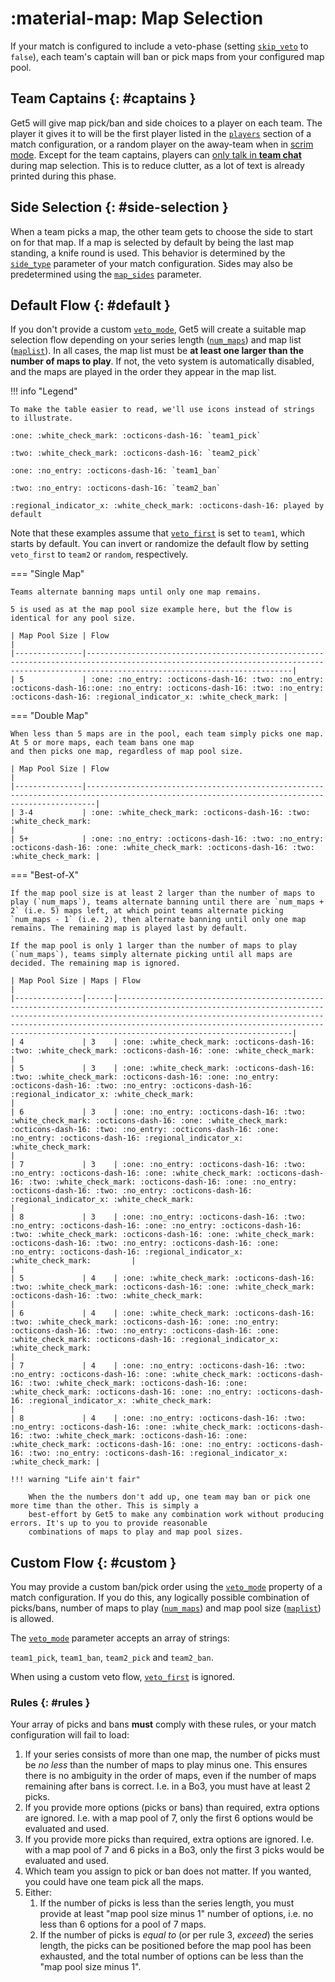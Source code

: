# :material-map: Map Selection

If your match is configured to include a veto-phase (setting [`skip_veto`](../match_schema#schema) to `false`), each
team's captain will ban or pick maps from your configured map pool.

## Team Captains {: #captains }

Get5 will give map pick/ban and side choices to a player on each team. The player it gives it to will be the first
player listed in the [`players`](../match_schema#schema) section of a match configuration, or a random player on the
away-team when in [scrim mode](../getting_started#scrims). Except for the team captains, players
can [only talk in **team chat**](../configuration#get5_mute_allchat_during_map_selection) during map selection. This is
to reduce clutter, as a lot of text is already printed during this phase.

## Side Selection {: #side-selection }

When a team picks a map, the other team gets to choose the side to start on for that map. If a map is selected
by default by being the last map standing, a knife round is used. This behavior is determined by
the [`side_type`](../match_schema#schema) parameter of your match configuration. Sides may also be predetermined using
the [`map_sides`](../match_schema#schema) parameter.

## Default Flow {: #default }

If you don't provide a custom [`veto_mode`](../match_schema#schema), Get5 will create a suitable map selection flow
depending on your series length ([`num_maps`](../match_schema#schema)) and map
list ([`maplist`](../match_schema#schema)). In all cases, the map list must be **at least one larger than the number of
maps to play**. If not, the veto system is automatically disabled, and the maps are played in the order they appear in
the map list.

!!! info "Legend"

    To make the table easier to read, we'll use icons instead of strings to illustrate.

    :one: :white_check_mark: :octicons-dash-16: `team1_pick`
   
    :two: :white_check_mark: :octicons-dash-16: `team2_pick`
   
    :one: :no_entry: :octicons-dash-16: `team1_ban`
   
    :two: :no_entry: :octicons-dash-16: `team2_ban`
   
    :regional_indicator_x: :white_check_mark: :octicons-dash-16: played by default

Note that these examples assume that [`veto_first`](../match_schema#schema) is set to `team1`, which starts by default.
You can invert or randomize the default flow by setting `veto_first` to `team2` or `random`, respectively.

=== "Single Map"

    Teams alternate banning maps until only one map remains.

    5 is used as at the map pool size example here, but the flow is identical for any pool size.

    | Map Pool Size | Flow                                                                                                                                                                                     |
    |---------------|------------------------------------------------------------------------------------------------------------------------------------------------------------------------------------------|
    | 5             | :one: :no_entry: :octicons-dash-16: :two: :no_entry: :octicons-dash-16::one: :no_entry: :octicons-dash-16: :two: :no_entry: :octicons-dash-16: :regional_indicator_x: :white_check_mark: |

=== "Double Map"

    When less than 5 maps are in the pool, each team simply picks one map. At 5 or more maps, each team bans one map
    and then picks one map, regardless of map pool size.
    
    | Map Pool Size | Flow                                                                                                                                         |
    |---------------|----------------------------------------------------------------------------------------------------------------------------------------------|
    | 3-4           | :one: :white_check_mark: :octicons-dash-16: :two: :white_check_mark:                                                                         |
    | 5+            | :one: :no_entry: :octicons-dash-16: :two: :no_entry: :octicons-dash-16: :one: :white_check_mark: :octicons-dash-16: :two: :white_check_mark: |

=== "Best-of-X"

    If the map pool size is at least 2 larger than the number of maps to play (`num_maps`), teams alternate banning until there are `num_maps + 2` (i.e. 5) maps left, at which point teams alternate picking `num_maps - 1` (i.e. 2), then alternate banning until only one map remains. The remaining map is played last by default.
    
    If the map pool is only 1 larger than the number of maps to play (`num_maps`), teams simply alternate picking until all maps are decided. The remaining map is ignored.
        
    | Map Pool Size | Maps | Flow                                                                                                                                                                                                                                                                                                                          |
    |---------------|------|-------------------------------------------------------------------------------------------------------------------------------------------------------------------------------------------------------------------------------------------------------------------------------------------------------------------------------|
    | 4             | 3    | :one: :white_check_mark: :octicons-dash-16: :two: :white_check_mark: :octicons-dash-16: :one: :white_check_mark:                                                                                                                                                                                                              |
    | 5             | 3    | :one: :white_check_mark: :octicons-dash-16: :two: :white_check_mark: :octicons-dash-16: :one: :no_entry: :octicons-dash-16: :two: :no_entry: :octicons-dash-16: :regional_indicator_x: :white_check_mark:                                                                                                                     |
    | 6             | 3    | :one: :no_entry: :octicons-dash-16: :two: :white_check_mark: :octicons-dash-16: :one: :white_check_mark: :octicons-dash-16: :two: :no_entry: :octicons-dash-16: :one: :no_entry: :octicons-dash-16: :regional_indicator_x: :white_check_mark:                                                                                 |
    | 7             | 3    | :one: :no_entry: :octicons-dash-16: :two: :no_entry: :octicons-dash-16: :one: :white_check_mark: :octicons-dash-16: :two: :white_check_mark: :octicons-dash-16: :one: :no_entry: :octicons-dash-16: :two: :no_entry: :octicons-dash-16: :regional_indicator_x: :white_check_mark:                                             |
    | 8             | 3    | :one: :no_entry: :octicons-dash-16: :two: :no_entry: :octicons-dash-16: :one: :no_entry: :octicons-dash-16: :two: :white_check_mark: :octicons-dash-16: :one: :white_check_mark: :octicons-dash-16: :two: :no_entry: :octicons-dash-16: :one: :no_entry: :octicons-dash-16: :regional_indicator_x: :white_check_mark:         |                                                                                                                                                                                                                                                                                                                               |
    | 5             | 4    | :one: :white_check_mark: :octicons-dash-16: :two: :white_check_mark: :octicons-dash-16: :one: :white_check_mark: :octicons-dash-16: :two: :white_check_mark:                                                                                                                                                                  |
    | 6             | 4    | :one: :white_check_mark: :octicons-dash-16: :two: :white_check_mark: :octicons-dash-16: :one: :no_entry: :octicons-dash-16: :two: :no_entry: :octicons-dash-16: :one: :white_check_mark: :octicons-dash-16: :regional_indicator_x: :white_check_mark:                                                                         |
    | 7             | 4    | :one: :no_entry: :octicons-dash-16: :two: :no_entry: :octicons-dash-16: :one: :white_check_mark: :octicons-dash-16: :two: :white_check_mark: :octicons-dash-16: :one: :white_check_mark: :octicons-dash-16: :one: :no_entry: :octicons-dash-16: :regional_indicator_x: :white_check_mark:                                     |
    | 8             | 4    | :one: :no_entry: :octicons-dash-16: :two: :no_entry: :octicons-dash-16: :one: :white_check_mark: :octicons-dash-16: :two: :white_check_mark: :octicons-dash-16: :one: :white_check_mark: :octicons-dash-16: :one: :no_entry: :octicons-dash-16: :two: :no_entry: :octicons-dash-16: :regional_indicator_x: :white_check_mark: |

    !!! warning "Life ain't fair"

        When the the numbers don't add up, one team may ban or pick one more time than the other. This is simply a
        best-effort by Get5 to make any combination work without producing errors. It's up to you to provide reasonable
        combinations of maps to play and map pool sizes.

## Custom Flow {: #custom }

You may provide a custom ban/pick order using the [`veto_mode`](../match_schema#schema) property of a match
configuration. If you do this, any logically possible combination of picks/bans, number of maps to
play ([`num_maps`](../match_schema#schema)) and map pool size ([`maplist`](../match_schema#schema)) is allowed.

The [`veto_mode`](../match_schema#schema) parameter accepts an array of strings:

`team1_pick`, `team1_ban`, `team2_pick` and `team2_ban`.

When using a custom veto flow, [`veto_first`](../match_schema#schema) is ignored.

### Rules {: #rules }

Your array of picks and bans **must** comply with these rules, or your match configuration will fail to load:

1. If your series consists of more than one map, the number of picks must be _no less_ than the number of maps to play
   minus one. This ensures there is no ambiguity in the order of maps, even if the number of maps remaining after bans
   is correct. I.e. in a Bo3, you must have at least 2 picks.
2. If you provide more options (picks or bans) than required, extra options are ignored. I.e. with a map pool of 7, only
   the first 6 options would be evaluated and used.
3. If you provide more picks than required, extra options are ignored. I.e. with a map pool of 7 and 6 picks in a Bo3,
   only the first 3 picks would be evaluated and used.
4. Which team you assign to pick or ban does not matter. If you wanted, you could have one team pick all the maps.
5. Either:
    1. If the number of picks is less than the series length, you must provide at least
       "map pool size minus 1" number of options, i.e. no less than 6 options for a pool of 7 maps.
    2. If the number of picks is _equal to_ (or per rule 3, _exceed_) the series length, the picks can be positioned
       before the map pool has been exhausted, and the total number of options can be less than the "map pool size minus
       1".

